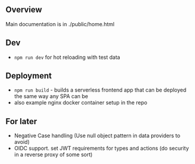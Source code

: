## Overview

Main documentation is in ./public/home.html

## Dev

- `npm run dev` for hot reloading with test data

## Deployment

- `npm run build` - builds a serverless frontend app that can be deployed the same way any SPA can be
- also example nginx docker container setup in the repo

## For later
- Negative Case handling (Use null object pattern in data providers to avoid)
- OIDC support. set JWT requirements for types and actions (do security in a reverse proxy of some sort)
